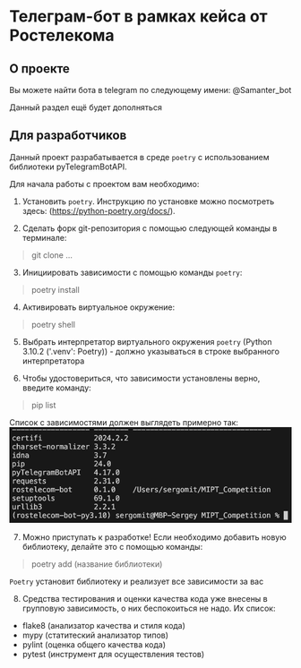 # Телеграм-бот в рамках кейса от Ростелекома
## О проекте
Вы можете найти бота в telegram по следующему имени:
@Samanter_bot

Данный раздел ещё будет дополняться

## Для разработчиков
Данный проект разрабатывается в среде `poetry` с использованием библиотеки pyTelegramBotAPI.

Для начала работы с проектом вам необходимо:


1. Установить `poetry`. Инструкцию по установке можно посмотреть здесь: (https://python-poetry.org/docs/).

2. Сделать форк git-репозитория с помощью следующей команды в терминале:
> git clone ...

3. Инициировать зависимости с помощью команды `poetry`:
> poetry install

4. Активировать виртуальное окружение:
> poetry shell

5. Выбрать интерпретатор виртуального окружения `poetry`
(Python 3.10.2 ('.venv': Poetry)) - должно указываться в строке выбранного интерпретатора

6. Чтобы удостовериться, что зависимости установлены верно, введите команду:
> pip list

Список с зависимостями должен выглядеть примерно так:
![Модули](/Sources/Package%20list.png)

7. Можно приступать к разработке! Если необходимо добавить новую библиотеку,
делайте это с помощью команды:
> poetry add (название библиотеки)

`Poetry` установит библиотеку и реализует все зависимости за вас

8. Средства тестирования и оценки качества кода уже внесены в групповую зависимость, о них беспокоиться не надо. Их список:
 
 - flake8 (анализатор качества и стиля кода)
 - mypy (статитеский анализатор типов)
 - pylint (оценка общего качества кода)
 - pytest (инструмент для осуществления тестов)